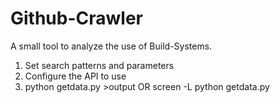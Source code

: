 # Github-Crawler
A small tool to analyze the use of Build-Systems.

1. Set search patterns and parameters
2. Configure the API to use
3. python getdata.py >output OR screen -L python getdata.py